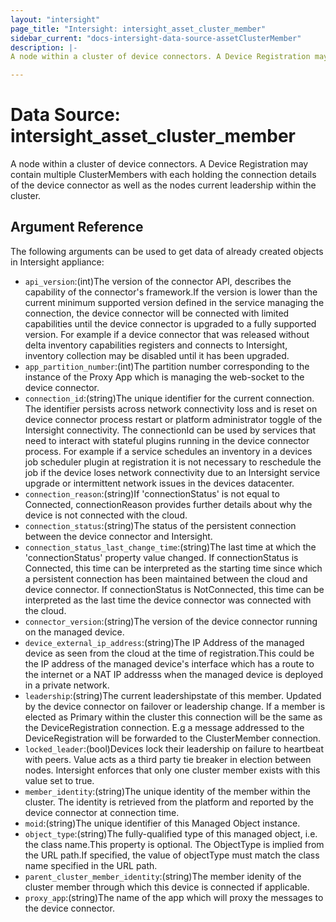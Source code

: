 ```yaml
---
layout: "intersight"
page_title: "Intersight: intersight_asset_cluster_member"
sidebar_current: "docs-intersight-data-source-assetClusterMember"
description: |-
A node within a cluster of device connectors. A Device Registration may contain multiple ClusterMembers with each holding the connection details of the device connector as well as the nodes current leadership within the cluster.

---
```


# Data Source: intersight_asset_cluster_member
A node within a cluster of device connectors. A Device Registration may contain multiple ClusterMembers with each holding the connection details of the device connector as well as the nodes current leadership within the cluster.

## Argument Reference
The following arguments can be used to get data of already created objects in Intersight appliance:
* `api_version`:(int)The version of the connector API, describes the capability of the connector's framework.If the version is lower than the current minimum supported version defined in the service managing the connection, the device connector will be connected with limited capabilities until the device connector is upgraded to a fully supported version. For example if a device connector that was released without delta inventory capabilities registers and connects to Intersight, inventory collection may be disabled until it has been upgraded.
* `app_partition_number`:(int)The partition number corresponding to the instance of the Proxy App which is managing the web-socket to the device connector.
* `connection_id`:(string)The unique identifier for the current connection. The identifier persists across network connectivity loss and is reset on device connector process restart or platform administrator toggle of the Intersight connectivity. The connectionId can be used by services that need to interact with stateful plugins running in the device connector process. For example if a service schedules an inventory in a devices job scheduler plugin at registration it is not necessary to reschedule the job if the device loses network connectivity due to an Intersight service upgrade or intermittent network issues in the devices datacenter.
* `connection_reason`:(string)If 'connectionStatus' is not equal to Connected, connectionReason provides further details about why the device is not connected with the cloud.
* `connection_status`:(string)The status of the persistent connection between the device connector and Intersight.
* `connection_status_last_change_time`:(string)The last time at which the 'connectionStatus' property value changed. If connectionStatus is Connected, this time can be interpreted as the starting time since which a persistent connection has been maintained between the cloud and device connector. If connectionStatus is NotConnected, this time can be interpreted as the last time the device connector was connected with the cloud.
* `connector_version`:(string)The version of the device connector running on the managed device.
* `device_external_ip_address`:(string)The IP Address of the managed device as seen from the cloud at the time of registration.This could be the IP address of the managed device's interface which has a route to the internet or a NAT IP addresss when the managed device is deployed in a private network.
* `leadership`:(string)The current leadershipstate of this member. Updated by the device connector on failover or leadership change. If a member is elected as Primary within the cluster this connection will be the same as the DeviceRegistration connection. E.g a message addressed to the DeviceRegistration will be forwarded to the ClusterMember connection.
* `locked_leader`:(bool)Devices lock their leadership on failure to heartbeat with peers. Value acts as a third party tie breaker in election between nodes. Intersight enforces that only one cluster member exists with this value set to true.
* `member_identity`:(string)The unique identity of the member within the cluster. The identity is retrieved from the platform and reported by the device connector at connection time.
* `moid`:(string)The unique identifier of this Managed Object instance.
* `object_type`:(string)The fully-qualified type of this managed object, i.e. the class name.This property is optional. The ObjectType is implied from the URL path.If specified, the value of objectType must match the class name specified in the URL path.
* `parent_cluster_member_identity`:(string)The member idenity of the cluster member through which this device is connected if applicable.
* `proxy_app`:(string)The name of the app which will proxy the messages to the device connector.
